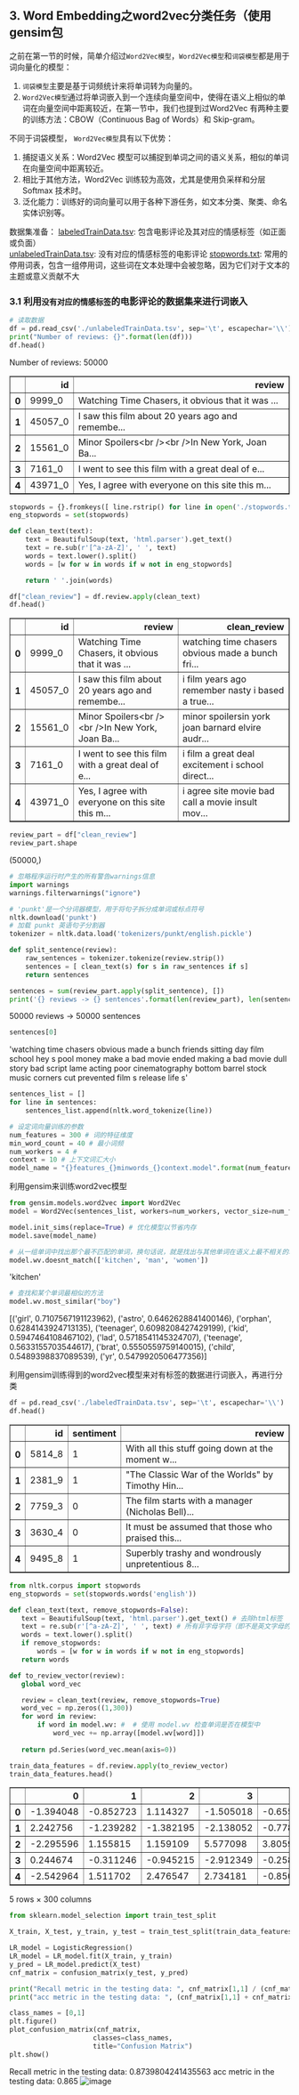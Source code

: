 ## 3. Word Embedding之word2vec分类任务（使用gensim包

之前在第一节的时候，简单介绍过`Word2Vec模型`，`Word2Vec模型`和`词袋模型`都是用于词向量化的模型：  
1. `词袋模型`主要是基于词频统计来将单词转为向量的。
2. `Word2Vec模型`通过将单词嵌入到一个连续向量空间中，使得在语义上相似的单词在向量空间中距离较近，在第一节中，我们也提到过Word2Vec 有两种主要的训练方法：CBOW（Continuous Bag of Words）和 Skip-gram。

不同于词袋模型， `Word2Vec模型`具有以下优势：  
1. 捕捉语义关系：Word2Vec 模型可以捕捉到单词之间的语义关系，相似的单词在向量空间中距离较近。
2. 相比于其他方法，Word2Vec 训练较为高效，尤其是使用负采样和分层 Softmax 技术时。
3. 泛化能力：训练好的词向量可以用于各种下游任务，如文本分类、聚类、命名实体识别等。

数据集准备：
[labeledTrainData.tsv](https://ww0.lanzout.com/iRXun26aiihc): 包含电影评论及其对应的情感标签（如正面或负面）  
[unlabeledTrainData.tsv](https://ww0.lanzout.com/i2bFV26aiiid): 没有对应的情感标签的电影评论
[stopwords.txt](https://ww0.lanzout.com/iASta26aiite): 常用的停用词表，包含一组停用词，这些词在文本处理中会被忽略，因为它们对于文本的主题或意义贡献不大

### 3.1 利用`没有对应的情感标签`的电影评论的数据集来进行词嵌入

```python
# 读取数据
df = pd.read_csv('./unlabeledTrainData.tsv', sep='\t', escapechar='\\')
print("Number of reviews: {}".format(len(df)))
df.head()
```
Number of reviews: 50000
<div>
<table border="1" class="dataframe">
  <thead>
    <tr style="text-align: right;">
      <th></th>
      <th>id</th>
      <th>review</th>
    </tr>
  </thead>
  <tbody>
    <tr>
      <th>0</th>
      <td>9999_0</td>
      <td>Watching Time Chasers, it obvious that it was ...</td>
    </tr>
    <tr>
      <th>1</th>
      <td>45057_0</td>
      <td>I saw this film about 20 years ago and remembe...</td>
    </tr>
    <tr>
      <th>2</th>
      <td>15561_0</td>
      <td>Minor Spoilers&lt;br /&gt;&lt;br /&gt;In New York, Joan Ba...</td>
    </tr>
    <tr>
      <th>3</th>
      <td>7161_0</td>
      <td>I went to see this film with a great deal of e...</td>
    </tr>
    <tr>
      <th>4</th>
      <td>43971_0</td>
      <td>Yes, I agree with everyone on this site this m...</td>
    </tr>
  </tbody>
</table>
</div>

```python
stopwords = {}.fromkeys([ line.rstrip() for line in open('./stopwords.txt', encoding='utf-8')])
eng_stopwords = set(stopwords)

def clean_text(text):
    text = BeautifulSoup(text, 'html.parser').get_text()
    text = re.sub(r'[^a-zA-Z]', ' ', text)
    words = text.lower().split()
    words = [w for w in words if w not in eng_stopwords]

    return ' '.join(words)

df["clean_review"] = df.review.apply(clean_text)
df.head()
```
<div>
<table border="1" class="dataframe">
  <thead>
    <tr style="text-align: right;">
      <th></th>
      <th>id</th>
      <th>review</th>
      <th>clean_review</th>
    </tr>
  </thead>
  <tbody>
    <tr>
      <th>0</th>
      <td>9999_0</td>
      <td>Watching Time Chasers, it obvious that it was ...</td>
      <td>watching time chasers obvious made a bunch fri...</td>
    </tr>
    <tr>
      <th>1</th>
      <td>45057_0</td>
      <td>I saw this film about 20 years ago and remembe...</td>
      <td>i film years ago remember nasty i based a true...</td>
    </tr>
    <tr>
      <th>2</th>
      <td>15561_0</td>
      <td>Minor Spoilers&lt;br /&gt;&lt;br /&gt;In New York, Joan Ba...</td>
      <td>minor spoilersin york joan barnard elvire audr...</td>
    </tr>
    <tr>
      <th>3</th>
      <td>7161_0</td>
      <td>I went to see this film with a great deal of e...</td>
      <td>i film a great deal excitement i school direct...</td>
    </tr>
    <tr>
      <th>4</th>
      <td>43971_0</td>
      <td>Yes, I agree with everyone on this site this m...</td>
      <td>i agree site movie bad call a movie insult mov...</td>
    </tr>
  </tbody>
</table>
</div>

```python
review_part = df["clean_review"]
review_part.shape
```
(50000,)  

```python
# 忽略程序运行时产生的所有警告warnings信息
import warnings
warnings.filterwarnings("ignore")
```

```python
# 'punkt'是一个分词器模型，用于将句子拆分成单词或标点符号
nltk.download('punkt')
# 加载 punkt 英语句子分割器
tokenizer = nltk.data.load('tokenizers/punkt/english.pickle')
```

```python
def split_sentence(review):
    raw_sentences = tokenizer.tokenize(review.strip())
    sentences = [ clean_text(s) for s in raw_sentences if s]
    return sentences

sentences = sum(review_part.apply(split_sentence), [])
print('{} reviews -> {} sentences'.format(len(review_part), len(sentences)))
```
50000 reviews -> 50000 sentences

```python
sentences[0]
```
'watching time chasers obvious made a bunch friends sitting day film school hey s pool money make a bad movie ended making a bad movie dull story bad script lame acting poor cinematography bottom barrel stock music corners cut prevented film s release life s'  

```python
sentences_list = []
for line in sentences:
    sentences_list.append(nltk.word_tokenize(line))
```

```python
# 设定词向量训练的参数
num_features = 300 # 词的特征维度
min_word_count = 40 # 最小词频
num_workers = 4 # 
context = 10 # 上下文词汇大小
model_name = "{}features_{}minwords_{}context.model".format(num_features, min_word_count, context)
```

利用gensim来训练word2vec模型
```python
from gensim.models.word2vec import Word2Vec
model = Word2Vec(sentences_list, workers=num_workers, vector_size=num_features, min_count=min_word_count, window=context)
```

```python
model.init_sims(replace=True) # 优化模型以节省内存
model.save(model_name)
```

```python
# 从一组单词中找出那个最不匹配的单词，换句话说，就是找出与其他单词在语义上最不相关的单词。
model.wv.doesnt_match(['kitchen', 'man', 'women']) 
```
'kitchen'

```python
# 查找和某个单词最相似的方法
model.wv.most_similar("boy")
```
[('girl', 0.7107567191123962),
 ('astro', 0.6462628841400146),
 ('orphan', 0.6284143924713135),
 ('teenager', 0.6098208427429199),
 ('kid', 0.5947464108467102),
 ('lad', 0.5718541145324707),
 ('teenage', 0.5633155703544617),
 ('brat', 0.5550559759140015),
 ('child', 0.5489398837089539),
 ('yr', 0.5479920506477356)]

利用gensim训练得到的word2vec模型来对有标签的数据进行词嵌入，再进行分类
 ```python
df = pd.read_csv('./labeledTrainData.tsv', sep='\t', escapechar='\\')
df.head()
```
<div>
<table border="1" class="dataframe">
  <thead>
    <tr style="text-align: right;">
      <th></th>
      <th>id</th>
      <th>sentiment</th>
      <th>review</th>
    </tr>
  </thead>
  <tbody>
    <tr>
      <th>0</th>
      <td>5814_8</td>
      <td>1</td>
      <td>With all this stuff going down at the moment w...</td>
    </tr>
    <tr>
      <th>1</th>
      <td>2381_9</td>
      <td>1</td>
      <td>"The Classic War of the Worlds" by Timothy Hin...</td>
    </tr>
    <tr>
      <th>2</th>
      <td>7759_3</td>
      <td>0</td>
      <td>The film starts with a manager (Nicholas Bell)...</td>
    </tr>
    <tr>
      <th>3</th>
      <td>3630_4</td>
      <td>0</td>
      <td>It must be assumed that those who praised this...</td>
    </tr>
    <tr>
      <th>4</th>
      <td>9495_8</td>
      <td>1</td>
      <td>Superbly trashy and wondrously unpretentious 8...</td>
    </tr>
  </tbody>
</table>
</div>  


 ```python
from nltk.corpus import stopwords
eng_stopwords = set(stopwords.words('english'))

def clean_text(text, remove_stopwords=False):
    text = BeautifulSoup(text, 'html.parser').get_text() # 去除html标签
    text = re.sub(r'[^a-zA-Z]', ' ', text) # 所有非字母字符（即不是英文字母的字符）替换为空格
    words = text.lower().split()
    if remove_stopwords:
        words = [w for w in words if w not in eng_stopwords]
    return words

def to_review_vector(review):
    global word_vec

    review = clean_text(review, remove_stopwords=True)
    word_vec = np.zeros((1,300))
    for word in review:
        if word in model.wv: #  # 使用 model.wv 检查单词是否在模型中
            word_vec += np.array([model.wv[word]])
    
    return pd.Series(word_vec.mean(axis=0))

train_data_features = df.review.apply(to_review_vector)
train_data_features.head()
```
<div>
<table border="1" class="dataframe">
  <thead>
    <tr style="text-align: right;">
      <th></th>
      <th>0</th>
      <th>1</th>
      <th>2</th>
      <th>3</th>
      <th>4</th>
      <th>5</th>
      <th>6</th>
      <th>7</th>
      <th>8</th>
      <th>9</th>
      <th>...</th>
      <th>290</th>
      <th>291</th>
      <th>292</th>
      <th>293</th>
      <th>294</th>
      <th>295</th>
      <th>296</th>
      <th>297</th>
      <th>298</th>
      <th>299</th>
    </tr>
  </thead>
  <tbody>
    <tr>
      <th>0</th>
      <td>-1.394048</td>
      <td>-0.852723</td>
      <td>1.114327</td>
      <td>-1.505018</td>
      <td>-0.655734</td>
      <td>2.151611</td>
      <td>2.536792</td>
      <td>-0.098964</td>
      <td>-0.149527</td>
      <td>-0.503505</td>
      <td>...</td>
      <td>0.094960</td>
      <td>1.030062</td>
      <td>-0.048680</td>
      <td>2.427370</td>
      <td>0.630168</td>
      <td>0.723000</td>
      <td>1.841443</td>
      <td>-0.788298</td>
      <td>-0.573784</td>
      <td>-3.397351</td>
    </tr>
    <tr>
      <th>1</th>
      <td>2.242756</td>
      <td>-1.239282</td>
      <td>-1.382195</td>
      <td>-2.138052</td>
      <td>-0.778870</td>
      <td>3.038621</td>
      <td>-0.577753</td>
      <td>-1.344181</td>
      <td>-1.513765</td>
      <td>-0.144517</td>
      <td>...</td>
      <td>1.542312</td>
      <td>1.745327</td>
      <td>0.796945</td>
      <td>3.184882</td>
      <td>2.471293</td>
      <td>1.997546</td>
      <td>0.592304</td>
      <td>-2.263047</td>
      <td>-1.541600</td>
      <td>-3.333471</td>
    </tr>
    <tr>
      <th>2</th>
      <td>-2.295596</td>
      <td>1.155815</td>
      <td>1.159109</td>
      <td>5.577098</td>
      <td>3.805943</td>
      <td>-5.697885</td>
      <td>0.753577</td>
      <td>3.266692</td>
      <td>-0.616527</td>
      <td>2.054443</td>
      <td>...</td>
      <td>-1.087373</td>
      <td>3.034952</td>
      <td>1.233940</td>
      <td>-1.618164</td>
      <td>-0.456538</td>
      <td>1.089408</td>
      <td>2.019972</td>
      <td>-1.931761</td>
      <td>-1.460601</td>
      <td>-0.773434</td>
    </tr>
    <tr>
      <th>3</th>
      <td>0.244674</td>
      <td>-0.311246</td>
      <td>-0.945215</td>
      <td>-2.912349</td>
      <td>-0.258065</td>
      <td>-0.505598</td>
      <td>-0.997139</td>
      <td>2.164532</td>
      <td>-0.790215</td>
      <td>-3.752288</td>
      <td>...</td>
      <td>2.493686</td>
      <td>2.543949</td>
      <td>0.564080</td>
      <td>-0.145979</td>
      <td>0.855271</td>
      <td>0.518375</td>
      <td>-0.916275</td>
      <td>-1.522183</td>
      <td>-0.908431</td>
      <td>-4.771239</td>
    </tr>
    <tr>
      <th>4</th>
      <td>-2.542964</td>
      <td>1.511702</td>
      <td>2.476547</td>
      <td>2.734181</td>
      <td>-0.850201</td>
      <td>-3.805721</td>
      <td>3.280828</td>
      <td>2.702045</td>
      <td>2.409029</td>
      <td>1.172359</td>
      <td>...</td>
      <td>0.143987</td>
      <td>0.729355</td>
      <td>0.966916</td>
      <td>-0.529388</td>
      <td>-0.037723</td>
      <td>3.727327</td>
      <td>1.128880</td>
      <td>-1.660366</td>
      <td>-0.895423</td>
      <td>0.237743</td>
    </tr>
  </tbody>
</table>
<p>5 rows × 300 columns</p>
</div>

 ```python
from sklearn.model_selection import train_test_split

X_train, X_test, y_train, y_test = train_test_split(train_data_features, df.sentiment, test_size=0.2, random_state=0)
```

 ```python
LR_model = LogisticRegression()
LR_model = LR_model.fit(X_train, y_train)
y_pred = LR_model.predict(X_test)
cnf_matrix = confusion_matrix(y_test, y_pred)

print("Recall metric in the testing data: ", cnf_matrix[1,1] / (cnf_matrix[1,0]+cnf_matrix[1,1]))
print("acc metric in the testing data: ", (cnf_matrix[1,1] + cnf_matrix[0,0]) / cnf_matrix.sum())

class_names = [0,1]
plt.figure()
plot_confusion_matrix(cnf_matrix,
                      classes=class_names,
                      title="Confusion Matrix")
plt.show()
```
Recall metric in the testing data:  0.8739804241435563
acc metric in the testing data:  0.865
![image](https://github.com/user-attachments/assets/03c97e58-ee8c-46c1-94a9-d12f70805a55)

